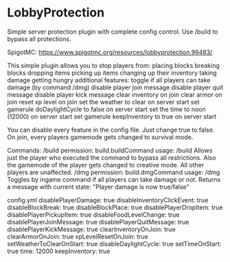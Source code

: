 # LobbyProtection
Simple server protection plugin with complete config control. Use /build to bypass all protections.

SpigotMC: https://www.spigotmc.org/resources/lobbyprotection.99483/

This simple plugin allows you to stop players from:
placing blocks
breaking blocks
dropping items
picking up items
changing up their inventory
taking damage
getting hungry
additional features:
toggle if all players can take damage (by command /dmg)
disable player join message
disable player quit message
disable player kick message
clear inventory on join
clear armor on join
reset xp level on join
set the weather to clear on server start
set gamerule doDaylightCycle to false on server start
set the time to noon (12000) on server start
set gamerule keepInventory to true on server start

You can disable every feature in the config file. Just change true to false.
On join, every players gamemode gets changed to survival mode.

Commands:
/build
permission: build.buildCommand
usage: /build
Allows just the player who executed the command to bypass all restrictions.
Also the gamemode of the player gets changed to creative mode.
All other players are unaffected.
/dmg
permission: build.dmgCommand
usage: /dmg
Toggles by ingame command if all players can take damage or not. 
Returns a message with current state: "Player damage is now true/false"


config.yml
disablePlayerDamage: true
disableInventoryClickEvent: true
disableBlockBreak: true
disableBlockPlace: true
disablePlayerDropItem: true
disablePlayerPickupItem: true
disableFoodLevelChange: true
disablePlayerJoinMessage: true
disablePlayerQuitMessage: true
disablePlayerKickMessage: true
clearInventoryOnJoin: true
clearArmorOnJoin: true
xpLevelResetOnJoin: true
setWeatherToClearOnStart: true
disableDaylightCycle: true
setTimeOnStart: true
time: 12000
keepInventory: true
